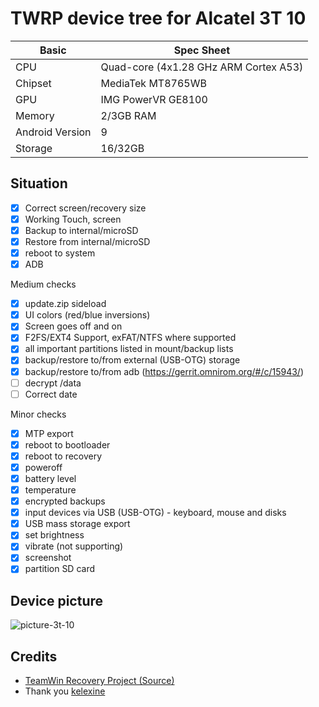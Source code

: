 # TWRP device tree for Alcatel 3T 10

|Basic               |Spec Sheet                                                    |
|--                  |--                                                            |
|CPU                 |Quad-core (4x1.28 GHz ARM Cortex A53)                         |
|Chipset             |MediaTek MT8765WB                                             |
|GPU                 |IMG PowerVR GE8100                                            |
|Memory              |2/3GB RAM                                                     |
|Android Version     |9                                                             |
|Storage             |16/32GB                                                       |

## Situation
- [X] Correct screen/recovery size
- [x] Working Touch, screen
- [X] Backup to internal/microSD
- [X] Restore from internal/microSD
- [x] reboot to system
- [X] ADB

Medium checks
- [X] update.zip sideload
- [X] UI colors (red/blue inversions)
- [X] Screen goes off and on
- [X] F2FS/EXT4 Support, exFAT/NTFS where supported
- [X] all important partitions listed in mount/backup lists
- [X] backup/restore to/from external (USB-OTG) storage
- [X] backup/restore to/from adb (https://gerrit.omnirom.org/#/c/15943/)
- [ ] decrypt /data
- [ ] Correct date

Minor checks
- [X] MTP export
- [X] reboot to bootloader
- [X] reboot to recovery
- [X] poweroff
- [X] battery level
- [X] temperature
- [X] encrypted backups
- [x] input devices via USB (USB-OTG) - keyboard, mouse and disks
- [x] USB mass storage export
- [x] set brightness
- [x] vibrate (not supporting)
- [X] screenshot
- [x] partition SD card

## Device picture
![picture-3t-10](https://www.alcatelmobile.com/tr/wp-content/uploads/2019/06/alcatel_alcatel3T10_component_mobile_1.png)

## Credits
- [TeamWin Recovery Project (Source)](https://github.com/TeamWin)
- Thank you [kelexine](https://github.com/kelexine)
